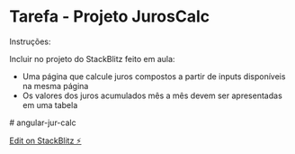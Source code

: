 <h1>Tarefa - Projeto JurosCalc</h1>

<p>Instruções:</p>
<p>Incluir no projeto do StackBlitz feito em aula:</p>
<ul>
<li>Uma página que calcule juros compostos a partir de inputs disponíveis na mesma página</li>

<li>Os valores dos juros acumulados mês a mês devem ser apresentadas em uma tabela</li>
</ul>
# angular-jur-calc

[Edit on StackBlitz ⚡️](https://stackblitz.com/edit/angular-jur-calc)
